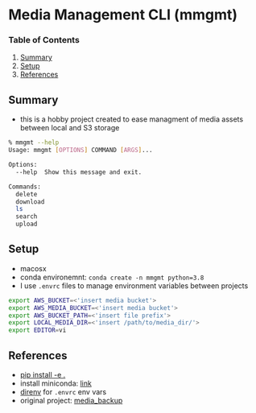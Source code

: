 # Media Management CLI (mmgmt)

### Table of Contents
1. [Summary](#summary) 
2. [Setup](#setup) 
3. [References](#references) 

## Summary
- this is a hobby project created to ease managment of media assets between local and S3 storage

```bash
% mmgmt --help
Usage: mmgmt [OPTIONS] COMMAND [ARGS]...

Options:
  --help  Show this message and exit.

Commands:
  delete
  download
  ls
  search
  upload
```

## Setup
- macosx
- conda environemnt: `conda create -n mmgmt python=3.8`
- I use `.envrc` files to manage environment variables between projects
```bash
export AWS_BUCKET=<'insert media bucket'>
export AWS_MEDIA_BUCKET=<'insert media bucket'>
export AWS_BUCKET_PATH=<'insert file prefix'>
export LOCAL_MEDIA_DIR=<'insert /path/to/media_dir/'>
export EDITOR=vi
```

## References
- [pip install -e .](https://stackoverflow.com/questions/35064426/when-would-the-e-editable-option-be-useful-with-pip-install)
- install miniconda: [link](https://docs.conda.io/en/latest/miniconda.html)
- [direnv](https://direnv.net/) for `.envrc` env vars
- original project: [media_backup](https://github.com/william-cass-wright/media_backup)